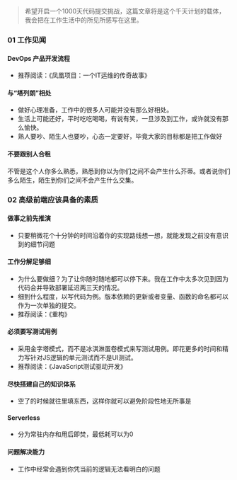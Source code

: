 > 希望开启一个1000天代码提交挑战，这篇文章将是这个千天计划的载体，我会把在工作生活中的所见所感写在这里。

### 01 工作见闻
#### DevOps 产品开发流程
- 推荐阅读：《凤凰项目：一个IT运维的传奇故事》

#### 与“塔列朗”相处
- 做好心理准备，工作中的很多人可能并没有那么好相处。
- 生活上可能还好，平时吃吃喝喝，有说有笑，一旦涉及到工作，或许就没有那么愉快。
- 熟人要吵、陌生人也要吵，心态一定要好，毕竟大家的目标都是把工作做好

#### 不要跟别人合租
不管是这个人你多么熟悉，熟悉到你以为你们之间不会产生什么芥蒂。或者说你们多么陌生，陌生到你们之间不会产生什么交集。

### 02 高级前端应该具备的素质

#### 做事之前先推演
- 只要稍微花个十分钟的时间沿着你的实现路线想一想，就能发现之前没有意识到的细节问题

#### 工作分解足够细
- 为什么要做细？为了让你随时随地都可以停下来。我在工作中太多次见到因为代码合并导致部署延迟两三天的情况。
- 细到什么程度，以写代码为例。版本依赖的更新或者变量、函数的命名都可以作为一次单独的提交。
- 推荐阅读：《重构》

#### 必须要写测试用例
- 采用金字塔模式，而不是冰淇淋蛋卷模式来写测试用例。即花更多的时间和精力写针对JS逻辑的单元测试而不是UI测试。
- 推荐阅读：《JavaScript测试驱动开发》

#### 尽快搭建自己的知识体系
- 空了的时候就往里填东西，这样你就可以避免阶段性地无所事是

#### Serverless
- 分为常驻内存和用后即焚，最低耗可以为0

#### 问题解决能力
- 工作中经常会遇到你凭当前的逻辑无法看明白的问题
